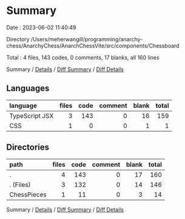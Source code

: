 # Summary

Date : 2023-06-02 11:40:49

Directory /Users/meherwangill/programming/anarchy-chess/AnarchyChess/AnarchChessVite/src/components/Chessboard

Total : 4 files,  143 codes, 0 comments, 17 blanks, all 160 lines

Summary / [Details](details.md) / [Diff Summary](diff.md) / [Diff Details](diff-details.md)

## Languages
| language | files | code | comment | blank | total |
| :--- | ---: | ---: | ---: | ---: | ---: |
| TypeScript JSX | 3 | 143 | 0 | 16 | 159 |
| CSS | 1 | 0 | 0 | 1 | 1 |

## Directories
| path | files | code | comment | blank | total |
| :--- | ---: | ---: | ---: | ---: | ---: |
| . | 4 | 143 | 0 | 17 | 160 |
| . (Files) | 3 | 132 | 0 | 14 | 146 |
| ChessPieces | 1 | 11 | 0 | 3 | 14 |

Summary / [Details](details.md) / [Diff Summary](diff.md) / [Diff Details](diff-details.md)